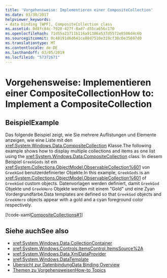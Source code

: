 ```yaml
---
title: 'Vorgehensweise: Implementieren einer CompositeCollection'
ms.date: 03/30/2017
helpviewer_keywords:
- data binding [WPF], CompositeCollection class
ms.assetid: 0d8fc84c-7920-427f-8ad7-d55ca656c170
ms.openlocfilehash: 71d55a23711b116a91386a537d5572e8506d4c6b
ms.sourcegitcommit: 0c48191d6d641ce88d7510e319cf38c0e35697d0
ms.translationtype: MT
ms.contentlocale: de-DE
ms.lasthandoff: 03/05/2019
ms.locfileid: "57372671"
---
```

# <a name="how-to-implement-a-compositecollection"></a><span data-ttu-id="f3567-102">Vorgehensweise: Implementieren einer CompositeCollection</span><span class="sxs-lookup"><span data-stu-id="f3567-102">How to: Implement a CompositeCollection</span></span>
## <a name="example"></a><span data-ttu-id="f3567-103">Beispiel</span><span class="sxs-lookup"><span data-stu-id="f3567-103">Example</span></span>  
 <span data-ttu-id="f3567-104">Das folgende Beispiel zeigt, wie Sie mehrere Auflistungen und Elemente anzeigen, wie eine Liste mit den <xref:System.Windows.Data.CompositeCollection> Klasse.</span><span class="sxs-lookup"><span data-stu-id="f3567-104">The following example shows how to display multiple collections and items as one list using the <xref:System.Windows.Data.CompositeCollection> class.</span></span> <span data-ttu-id="f3567-105">In diesem Beispiel `GreekGods` ist ein <xref:System.Collections.ObjectModel.ObservableCollection%601> von `GreekGod` benutzerdefinierter Objekte.</span><span class="sxs-lookup"><span data-stu-id="f3567-105">In this example, `GreekGods` is an <xref:System.Collections.ObjectModel.ObservableCollection%601> of `GreekGod` custom objects.</span></span> <span data-ttu-id="f3567-106">Datenvorlagen werden definiert, damit `GreekGod` Objekte und `GreekHero` Objekte werden mit einem "Gold" und eine Zyan Vordergrundfarbe.</span><span class="sxs-lookup"><span data-stu-id="f3567-106">Data templates are defined so that `GreekGod` objects and `GreekHero` objects appear with a gold and a cyan foreground color respectively.</span></span>  
  
 [!code-xaml[CompositeCollections#1](~/samples/snippets/csharp/VS_Snippets_Wpf/CompositeCollections/CS/Window1.xaml#1)]  
  
## <a name="see-also"></a><span data-ttu-id="f3567-107">Siehe auch</span><span class="sxs-lookup"><span data-stu-id="f3567-107">See also</span></span>
- <xref:System.Windows.Data.CollectionContainer>
- <xref:System.Windows.Controls.ItemsControl.ItemsSource%2A>
- <xref:System.Windows.Data.XmlDataProvider>
- <xref:System.Windows.DataTemplate>
- [<span data-ttu-id="f3567-108">Übersicht zur Datenbindung</span><span class="sxs-lookup"><span data-stu-id="f3567-108">Data Binding Overview</span></span>](data-binding-overview.md)
- [<span data-ttu-id="f3567-109">Themen zu Vorgehensweisen</span><span class="sxs-lookup"><span data-stu-id="f3567-109">How-to Topics</span></span>](data-binding-how-to-topics.md)
